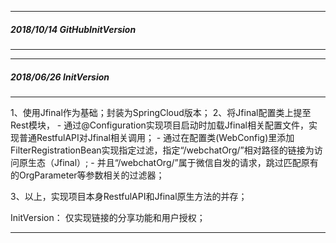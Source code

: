 ---------------------
##### 2018/10/14 GitHubInitVersion

---------------------


---------------------
##### 2018/06/26 InitVersion

---------------------
1、使用Jfinal作为基础；封装为SpringCloud版本；
2、将Jfinal配置类上提至Rest模块，
    - 通过@Configuration实现项目启动时加载Jfinal相关配置文件，实现普通RestfulAPI对Jfinal相关调用；
    - 通过在配置类(WebConfig)里添加FilterRegistrationBean实现指定过滤，指定“/webchatOrg/”相对路径的链接为访问原生态（Jfinal）;
    - 并且“/webchatOrg/”属于微信自发的请求，跳过匹配原有的OrgParameter等参数相关的过滤器；

3、以上，实现项目本身RestfulAPI和Jfinal原生方法的并存；

>
InitVersion：
仅实现链接的分享功能和用户授权；

---------------------

